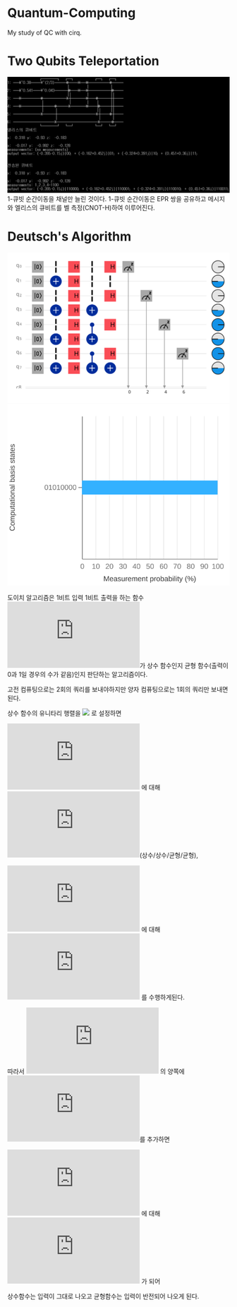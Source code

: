 # Quantum-Computing
My study of QC with cirq.

# Two Qubits Teleportation
![2-큐빗 순간이동 실행결과](https://github.com/erados/Quantum-Computing/blob/main/two_qubits_teleportation.png)
1-큐빗 순간이동을 채널만 늘린 것이다. 1-큐빗 순간이동은 EPR 쌍을 공유하고 메시지와 엘리스의 큐비트를 벨 측정(CNOT-H)하여 이루어진다.

# Deutsch's Algorithm
![도이치 알고리즘 회로](https://github.com/erados/Quantum-Computing/blob/main/Deutsch%20algorithm%20circuit.svg)
![도이치 알고리즘 결과 분포](https://github.com/erados/Quantum-Computing/blob/main/Deutsch%20algorithm%20distribution.svg)

도이치 알고리즘은 1비트 입력 1비트 출력을 하는 함수 ![](https://latex.codecogs.com/svg.latex?f(x))가 상수 함수인지 균형 함수(출력이 0과 1일 경우의 수가 같음)인지 판단하는 알고리즘이다.

고전 컴퓨팅으로는 2회의 쿼리를 보내야하지만 양자 컴퓨팅으로는 1회의 쿼리만 보내면 된다.

상수 함수의 유니타리 행렬을 ![](https://latex.codecogs.com/svg.latex?U_f%20|x>|->%20=%20(-1)^{f(X)}|x>|->) 로 설정하면

![](https://latex.codecogs.com/svg.latex?Q_1) 에 대해 ![](https://latex.codecogs.com/svg.latex?I,%20-I,%20Z,%20-Z)(상수/상수/균형/균형),

![](https://latex.codecogs.com/svg.latex?Q_0) 에 대해 ![](https://latex.codecogs.com/svg.latex?I,%20X,%20CNOT(Q_1,%20Q_0),%20CNOT(Q_1,%20Q_0)&X) 를 수행하게된다.

따라서 ![](https://latex.codecogs.com/svg.latex?Q_1) 의 양쪽에 ![](https://latex.codecogs.com/svg.latex?H)를 추가하면 

![](https://latex.codecogs.com/svg.latex?Q_1) 에 대해 ![](https://latex.codecogs.com/svg.latex?I,%20-I,%20X,%20-X) 가 되어 

상수함수는 입력이 그대로 나오고 균형함수는 입력이 반전되어 나오게 된다.
